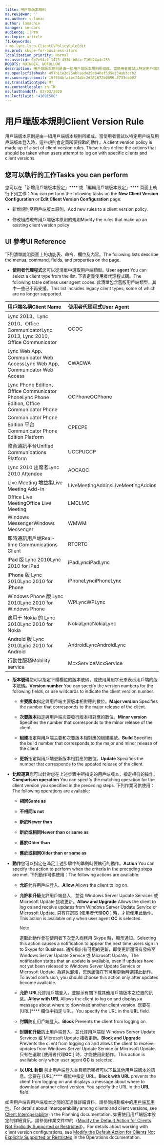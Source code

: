 ```yaml
---
title: 用戶端版本規則
ms.reviewer: ''
ms.author: v-lanac
author: lanachin
manager: serdars
audience: ITPro
ms.topic: article
f1.keywords:
- ms.lync.lscp.ClientCVPolicyRuleEdit
ms.prod: skype-for-business-itpro
localization_priority: Normal
ms.assetid: 6e7e94c2-1475-4334-b8da-716b24a4c255
ROBOTS: NOINDEX, NOFOLLOW
description: 用戶端版本原則是由一組用戶端版本規則所組成。當使用者嘗試以特定用戶端及用戶端版本登入時，這些規則會定義所要採取的動作。
ms.openlocfilehash: 497b11e2d25abbaade29a040ef5d5e834ab3ccb2
ms.sourcegitcommit: 19f534bfafbc74dbc2d381672b0650a3733cb982
ms.translationtype: MT
ms.contentlocale: zh-TW
ms.lasthandoff: 02/03/2020
ms.locfileid: "41691588"
---
```

# <a name="client-version-rule"></a><span data-ttu-id="a719c-104">用戶端版本規則</span><span class="sxs-lookup"><span data-stu-id="a719c-104">Client Version Rule</span></span>

<span data-ttu-id="a719c-p102">用戶端版本原則是由一組用戶端版本規則所組成。當使用者嘗試以特定用戶端及用戶端版本登入時，這些規則會定義所要採取的動作。</span><span class="sxs-lookup"><span data-stu-id="a719c-p102">A client version policy is made up of a set of client version rules. These rules define the actions that should be taken when users attempt to log on with specific clients and client versions.</span></span>

## <a name="tasks-you-can-perform"></a><span data-ttu-id="a719c-107">您可以執行的工作</span><span class="sxs-lookup"><span data-stu-id="a719c-107">Tasks you can perform</span></span>

<span data-ttu-id="a719c-108">您可以在「新增用戶端版本設定」\*\*\*\* 或「編輯用戶端版本設定」\*\*\*\* 頁面上執行下列工作：</span><span class="sxs-lookup"><span data-stu-id="a719c-108">You can perform the following tasks on the **New Client Version Configuration** or **Edit Client Version Configuration** page:</span></span>

- <span data-ttu-id="a719c-109">新增規則至用戶端版本原則。</span><span class="sxs-lookup"><span data-stu-id="a719c-109">Add new rules to a client version policy.</span></span>

- <span data-ttu-id="a719c-110">修改組成現有用戶端版本原則的規則</span><span class="sxs-lookup"><span data-stu-id="a719c-110">Modify the rules that make up an existing client version policy</span></span>

## <a name="ui-reference"></a><span data-ttu-id="a719c-111">UI 參考</span><span class="sxs-lookup"><span data-stu-id="a719c-111">UI Reference</span></span>

<span data-ttu-id="a719c-112">下列清單說明頁面上的功能表、命令、欄位及內容。</span><span class="sxs-lookup"><span data-stu-id="a719c-112">The following lists describe the menus, command, fields, and properties on the page.</span></span>

- <span data-ttu-id="a719c-113">**使用者代理程式**您可以從清單中選取用戶端類型。</span><span class="sxs-lookup"><span data-stu-id="a719c-113">**User agent** You can select a client type from the list.</span></span> <span data-ttu-id="a719c-114">下表定義使用者代理程式碼。</span><span class="sxs-lookup"><span data-stu-id="a719c-114">The following table defines user agent codes.</span></span> <span data-ttu-id="a719c-115">此清單包含舊版用戶端類型，其中一些已不再支援。</span><span class="sxs-lookup"><span data-stu-id="a719c-115">This list includes legacy client types, some of which are no longer supported.</span></span>

|<span data-ttu-id="a719c-116">**用戶端名稱**</span><span class="sxs-lookup"><span data-stu-id="a719c-116">**Client Name**</span></span>|<span data-ttu-id="a719c-117">**使用者代理程式**</span><span class="sxs-lookup"><span data-stu-id="a719c-117">**User Agent**</span></span>|
|:-----|:-----|
|<span data-ttu-id="a719c-118">Lync 2013、Lync 2010、Office Communicator</span><span class="sxs-lookup"><span data-stu-id="a719c-118">Lync 2013, Lync 2010, Office Communicator</span></span>  <br/> |<span data-ttu-id="a719c-119">OC</span><span class="sxs-lookup"><span data-stu-id="a719c-119">OC</span></span>  <br/> |
|<span data-ttu-id="a719c-120">Lync Web App、Communicator Web Access</span><span class="sxs-lookup"><span data-stu-id="a719c-120">Lync Web App, Communicator Web Access</span></span>  <br/> |<span data-ttu-id="a719c-121">CWA</span><span class="sxs-lookup"><span data-stu-id="a719c-121">CWA</span></span>  <br/> |
|<span data-ttu-id="a719c-122">Lync Phone Edition、Office Communicator Phone</span><span class="sxs-lookup"><span data-stu-id="a719c-122">Lync Phone Edition, Office Communicator Phone</span></span>  <br/> |<span data-ttu-id="a719c-123">OCPhone</span><span class="sxs-lookup"><span data-stu-id="a719c-123">OCPhone</span></span>  <br/> |
|<span data-ttu-id="a719c-124">Communicator Phone Edition 平台</span><span class="sxs-lookup"><span data-stu-id="a719c-124">Communicator Phone Edition Platform</span></span>  <br/> |<span data-ttu-id="a719c-125">CPE</span><span class="sxs-lookup"><span data-stu-id="a719c-125">CPE</span></span>  <br/> |
|<span data-ttu-id="a719c-126">整合通訊平台</span><span class="sxs-lookup"><span data-stu-id="a719c-126">Unified Communications Platform</span></span>  <br/> |<span data-ttu-id="a719c-127">UCCP</span><span class="sxs-lookup"><span data-stu-id="a719c-127">UCCP</span></span>  <br/> |
|<span data-ttu-id="a719c-128">Lync 2010 出席者</span><span class="sxs-lookup"><span data-stu-id="a719c-128">Lync 2010 Attendee</span></span>  <br/> |<span data-ttu-id="a719c-129">AOC</span><span class="sxs-lookup"><span data-stu-id="a719c-129">AOC</span></span>  <br/> |
|<span data-ttu-id="a719c-130">Live Meeting 增益集</span><span class="sxs-lookup"><span data-stu-id="a719c-130">Live Meeting Add-In</span></span>  <br/> |<span data-ttu-id="a719c-131">LiveMeetingAddins</span><span class="sxs-lookup"><span data-stu-id="a719c-131">LiveMeetingAddins</span></span>  <br/> |
|<span data-ttu-id="a719c-132">Office Live Meeting</span><span class="sxs-lookup"><span data-stu-id="a719c-132">Office Live Meeting</span></span>  <br/> |<span data-ttu-id="a719c-133">LMC</span><span class="sxs-lookup"><span data-stu-id="a719c-133">LMC</span></span>  <br/> |
|<span data-ttu-id="a719c-134">Windows Messenger</span><span class="sxs-lookup"><span data-stu-id="a719c-134">Windows Messenger</span></span>  <br/> |<span data-ttu-id="a719c-135">WM</span><span class="sxs-lookup"><span data-stu-id="a719c-135">WM</span></span>  <br/> |
|<span data-ttu-id="a719c-136">即時通訊用戶端</span><span class="sxs-lookup"><span data-stu-id="a719c-136">Real-time Communications Client</span></span>  <br/> |<span data-ttu-id="a719c-137">RTC</span><span class="sxs-lookup"><span data-stu-id="a719c-137">RTC</span></span>  <br/> |
|<span data-ttu-id="a719c-138">IPad 版 Lync 2010</span><span class="sxs-lookup"><span data-stu-id="a719c-138">Lync 2010 for iPad</span></span>  <br/> |<span data-ttu-id="a719c-139">iPadLync</span><span class="sxs-lookup"><span data-stu-id="a719c-139">iPadLync</span></span>  <br/> |
|<span data-ttu-id="a719c-140">IPhone 版 Lync 2010</span><span class="sxs-lookup"><span data-stu-id="a719c-140">Lync 2010 for iPhone</span></span>  <br/> |<span data-ttu-id="a719c-141">iPhoneLync</span><span class="sxs-lookup"><span data-stu-id="a719c-141">iPhoneLync</span></span>  <br/> |
|<span data-ttu-id="a719c-142">Windows Phone 版 Lync 2010</span><span class="sxs-lookup"><span data-stu-id="a719c-142">Lync 2010 for Windows Phone</span></span>  <br/> |<span data-ttu-id="a719c-143">WPLync</span><span class="sxs-lookup"><span data-stu-id="a719c-143">WPLync</span></span>  <br/> |
|<span data-ttu-id="a719c-144">適用于 Nokia 的 Lync 2010</span><span class="sxs-lookup"><span data-stu-id="a719c-144">Lync 2010 for Nokia</span></span>  <br/> |<span data-ttu-id="a719c-145">NokiaLync</span><span class="sxs-lookup"><span data-stu-id="a719c-145">NokiaLync</span></span>  <br/> |
|<span data-ttu-id="a719c-146">Android 版 Lync 2010</span><span class="sxs-lookup"><span data-stu-id="a719c-146">Lync 2010 for Android</span></span>  <br/> |<span data-ttu-id="a719c-147">AndroidLync</span><span class="sxs-lookup"><span data-stu-id="a719c-147">AndroidLync</span></span>  <br/> |
|<span data-ttu-id="a719c-148">行動性服務</span><span class="sxs-lookup"><span data-stu-id="a719c-148">Mobility service</span></span>  <br/> |<span data-ttu-id="a719c-149">McxService</span><span class="sxs-lookup"><span data-stu-id="a719c-149">McxService</span></span>  <br/> |

- <span data-ttu-id="a719c-150">**版本號碼**您可以指定下欄欄位的版本號碼，或使用萬用字元來表示用戶端的版本號碼。</span><span class="sxs-lookup"><span data-stu-id="a719c-150">**Version number** You can specify the version numbers for the following fields, or use wildcards to indicate the client version number.</span></span>

  - <span data-ttu-id="a719c-151">**主要版本**指定與用戶端主要版本相對應的數位。</span><span class="sxs-lookup"><span data-stu-id="a719c-151">**Major version** Specifies the number that corresponds to the major release of the client.</span></span>

  - <span data-ttu-id="a719c-152">**次要版本**指定與用戶端次要發行版本相對應的數位。</span><span class="sxs-lookup"><span data-stu-id="a719c-152">**Minor version** Specifies the number that corresponds to the minor release of the client.</span></span>

  - <span data-ttu-id="a719c-153">**組建**指定與用戶端主要和次要版本相對應的組建編號。</span><span class="sxs-lookup"><span data-stu-id="a719c-153">**Build** Specifies the build number that corresponds to the major and minor release of the client.</span></span>

  - <span data-ttu-id="a719c-154">**更新**指定與用戶端更新版本相對應的數位。</span><span class="sxs-lookup"><span data-stu-id="a719c-154">**Update** Specifies the number that corresponds to the updated release of the client.</span></span>

- <span data-ttu-id="a719c-155">**比較運算**您可以針對您在上述步驟中所指定的用戶端版本，指定相符的操作。</span><span class="sxs-lookup"><span data-stu-id="a719c-155">**Comparison operation** You can specify the matching operation for the client version you specified in the preceding steps.</span></span> <span data-ttu-id="a719c-156">下列作業可供使用：</span><span class="sxs-lookup"><span data-stu-id="a719c-156">The following operations are available:</span></span>

  - <span data-ttu-id="a719c-157">**相同**</span><span class="sxs-lookup"><span data-stu-id="a719c-157">**Same as**</span></span>

  - <span data-ttu-id="a719c-158">**不相同**</span><span class="sxs-lookup"><span data-stu-id="a719c-158">**Is not**</span></span>

  - <span data-ttu-id="a719c-159">**新於**</span><span class="sxs-lookup"><span data-stu-id="a719c-159">**Newer than**</span></span>

  - <span data-ttu-id="a719c-160">**新於或相同**</span><span class="sxs-lookup"><span data-stu-id="a719c-160">**Newer than or same as**</span></span>

  - <span data-ttu-id="a719c-161">**舊於**</span><span class="sxs-lookup"><span data-stu-id="a719c-161">**Older than**</span></span>

  - <span data-ttu-id="a719c-162">**舊於或相同**</span><span class="sxs-lookup"><span data-stu-id="a719c-162">**Older than or same as**</span></span>

- <span data-ttu-id="a719c-163">**動作**您可以指定在滿足上述步驟中的準則時要執行的動作。</span><span class="sxs-lookup"><span data-stu-id="a719c-163">**Action** You can specify the action to perform when the criteria in the preceding steps are met.</span></span> <span data-ttu-id="a719c-164">下列動作可供使用：</span><span class="sxs-lookup"><span data-stu-id="a719c-164">The following actions are available:</span></span>

  - <span data-ttu-id="a719c-165">**允許**允許用戶端登入。</span><span class="sxs-lookup"><span data-stu-id="a719c-165">**Allow** Allows the client to log on.</span></span>

  - <span data-ttu-id="a719c-166">**允許和升級**允許用戶端登入，並從 Windows Server Update Services 或 Microsoft Update 接收更新。</span><span class="sxs-lookup"><span data-stu-id="a719c-166">**Allow and Upgrade** Allows the client to log on and receive updates from Windows Server Update Service or Microsoft Update.</span></span> <span data-ttu-id="a719c-167">只有在選取 [使用者代理**OC** ] 時，才能使用此動作。</span><span class="sxs-lookup"><span data-stu-id="a719c-167">This action is available only when user agent **OC** is selected.</span></span>

    > [!NOTE]
    > <span data-ttu-id="a719c-168">選取此動作會在使用者下次登入商務用 Skype 時，顯示通知。</span><span class="sxs-lookup"><span data-stu-id="a719c-168">Selecting this action causes a notification to appear the next time users sign in to Skype for Business.</span></span> <span data-ttu-id="a719c-169">通知指出有可用的更新，即使更新還沒有發佈至 Windows Server Update Service 或 Microsoft Update。</span><span class="sxs-lookup"><span data-stu-id="a719c-169">The notification states that an update is available, even if updates have not yet been released to Windows Server Update Service or Microsoft Update.</span></span> <span data-ttu-id="a719c-170">為避免混淆，您應該僅在有可用更新時選擇此動作。</span><span class="sxs-lookup"><span data-stu-id="a719c-170">To avoid confusion, you should choose this action only after updates become available.</span></span>

  - <span data-ttu-id="a719c-171">**允許 URL**允許用戶端登入，並顯示有關下載其他用戶端版本之位置的訊息。</span><span class="sxs-lookup"><span data-stu-id="a719c-171">**Allow with URL** Allows the client to log on and displays a message about where to download another client version.</span></span> <span data-ttu-id="a719c-172">您要在 [URL]\*\*\*\* 欄位中指定 URL。</span><span class="sxs-lookup"><span data-stu-id="a719c-172">You specify the URL in the **URL** field.</span></span>

  - <span data-ttu-id="a719c-173">**封鎖**防止用戶端登入。</span><span class="sxs-lookup"><span data-stu-id="a719c-173">**Block** Prevents the client from logging on.</span></span>

  - <span data-ttu-id="a719c-174">**封鎖和升級**防止用戶端登入，並允許用戶端從 Windows Server Update Services 或 Microsoft Update 接收更新。</span><span class="sxs-lookup"><span data-stu-id="a719c-174">**Block and Upgrade** Prevents the client from logging on and allows the client to receive updates from Windows Server Update Service or Microsoft Update.</span></span> <span data-ttu-id="a719c-175">只有在選取 [使用者代理**OC** ] 時，才能使用此動作。</span><span class="sxs-lookup"><span data-stu-id="a719c-175">This action is available only when user agent **OC** is selected.</span></span>

  - <span data-ttu-id="a719c-p110">**以 URL 封鎖** 禁止用戶端登入並且顯示哪裡可以下載其他用戶端版本的訊息。您要在 [URL]\*\*\*\* 欄位中指定 URL。</span><span class="sxs-lookup"><span data-stu-id="a719c-p110">**Block with URL** prevents the client from logging on and displays a message about where to download another client version. You specify the URL in the **URL** field.</span></span>

<span data-ttu-id="a719c-178">如需用戶端與用戶端版本之間的互通性詳細資料，請參閱規劃檔中的[用戶端互用性](https://technet.microsoft.com/library/0f126571-91a2-45d5-855c-1e4ddb45fc04.aspx)。</span><span class="sxs-lookup"><span data-stu-id="a719c-178">For details about interoperability among clients and client versions, see [Client Interoperability](https://technet.microsoft.com/library/0f126571-91a2-45d5-855c-1e4ddb45fc04.aspx) in the Planning documentation.</span></span> <span data-ttu-id="a719c-179">如需使用用戶端版本設定的詳細資訊，請參閱作業文件中的〈[Modify the Default Action for Clients Not Explicitly Supported or Restricted](https://technet.microsoft.com/library/548dd0f5-62fe-4c3f-8952-2b9fd4c5fff3.aspx)〉。</span><span class="sxs-lookup"><span data-stu-id="a719c-179">For details about working with client version configurations, see [Modify the Default Action for Clients Not Explicitly Supported or Restricted](https://technet.microsoft.com/library/548dd0f5-62fe-4c3f-8952-2b9fd4c5fff3.aspx) in the Operations documentation.</span></span>

